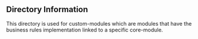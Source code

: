 ## Directory Information

This directory is used for custom-modules which are modules that have the business rules implementation linked to a specific core-module. 